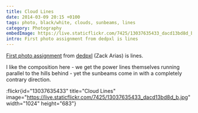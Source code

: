 ```yaml
---
title: Cloud Lines
date: 2014-03-09 20:15 +0100
tags: photo, black/white, clouds, sunbeams, lines
category: Photography
embedImage: https://live.staticflickr.com/7425/13037635433_dacd13bd8d_b.jpg
intro: First photo assignment from dedpxl is lines
---
```


[First photo assignment](http://dedpxl.com/assignment-01-lines/) from [dedpxl](http://dedpxl.com) (Zack Arias) is lines.

I like the composition here - we get the power lines themselves running parallel to the hills behind - yet the sunbeams come in with a completely contrary direction.

:flickr{id="13037635433" title="Cloud Lines" image="https://live.staticflickr.com/7425/13037635433_dacd13bd8d_b.jpg" width="1024" height="683"}
